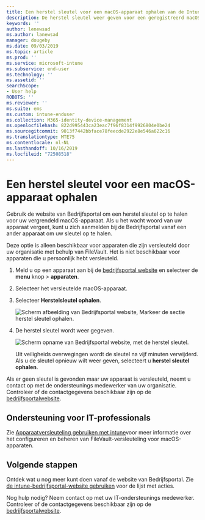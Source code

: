 ```yaml
---
title: Een herstel sleutel voor een macOS-apparaat ophalen van de Intune-bedrijfsportal-website
description: De herstel sleutel weer geven voor een geregistreerd macOS-apparaat dat wordt beheerd.
keywords: ''
author: lenewsad
ms.author: lanewsad
manager: dougeby
ms.date: 09/03/2019
ms.topic: article
ms.prod: ''
ms.service: microsoft-intune
ms.subservice: end-user
ms.technology: ''
ms.assetid: ''
searchScope:
- User help
ROBOTS: ''
ms.reviewer: ''
ms.suite: ems
ms.custom: intune-enduser
ms.collection: M365-identity-device-management
ms.openlocfilehash: 822d995443ca23eac7f96f8314f9926804e0be24
ms.sourcegitcommit: 9013f7442bbface78feecde2922e8e546a622c16
ms.translationtype: MTE75
ms.contentlocale: nl-NL
ms.lasthandoff: 10/16/2019
ms.locfileid: "72508518"
---
```

# <a name="get-a-recovery-key-for-a-macos-device"></a>Een herstel sleutel voor een macOS-apparaat ophalen

Gebruik de website van Bedrijfsportal om een herstel sleutel op te halen voor uw vergrendeld macOS-apparaat. Als u het wacht woord van uw apparaat vergeet, kunt u zich aanmelden bij de Bedrijfsportal vanaf een ander apparaat om uw sleutel op te halen.  

Deze optie is alleen beschikbaar voor apparaten die zijn versleuteld door uw organisatie met behulp van FileVault. Het is niet beschikbaar voor apparaten die u persoonlijk hebt versleuteld.

1. Meld u op een apparaat aan bij de [bedrijfsportal website](https://portal.manage.microsoft.com) en selecteer de **menu** knop > **apparaten**.  
2. Selecteer het versleutelde macOS-apparaat.  
3. Selecteer **Herstelsleutel ophalen**.  

    ![Scherm afbeelding van Bedrijfsportal website, Markeer de sectie herstel sleutel ophalen.](./media/1907-recovery2-cpweb-intune.PNG)  

4. De herstel sleutel wordt weer gegeven.

    ![Scherm opname van Bedrijfsportal website, met de herstel sleutel.](./media/1907-recovery-cpweb-intune.PNG)  

    Uit veiligheids overwegingen wordt de sleutel na vijf minuten verwijderd. Als u de sleutel opnieuw wilt weer geven, selecteert u **herstel sleutel ophalen**.

Als er geen sleutel is gevonden maar uw apparaat is versleuteld, neemt u contact op met de ondersteunings medewerker van uw organisatie. Controleer of de contactgegevens beschikbaar zijn op de [bedrijfsportalwebsite](https://go.microsoft.com/fwlink/?linkid=2010980).  

## <a name="it-pro-support"></a>Ondersteuning voor IT-professionals

Zie [Apparaatversleuteling gebruiken met intune](/intune/protect/encrypt-devices)voor meer informatie over het configureren en beheren van FileVault-versleuteling voor macOS-apparaten.

## <a name="next-steps"></a>Volgende stappen

Ontdek wat u nog meer kunt doen vanaf de website van Bedrijfsportal. Zie [de intune-bedrijfsportal-website gebruiken](using-the-intune-company-portal-website.md) voor de lijst met acties.  

Nog hulp nodig? Neem contact op met uw IT-ondersteunings medewerker. Controleer of de contactgegevens beschikbaar zijn op de [bedrijfsportalwebsite](https://go.microsoft.com/fwlink/?linkid=2010980).  
